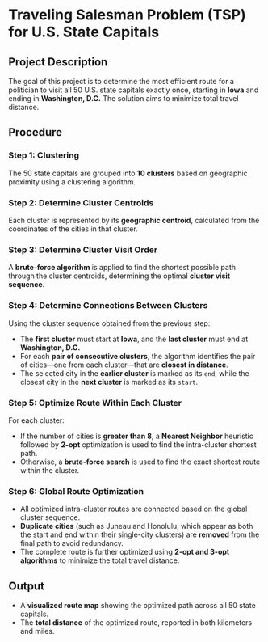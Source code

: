 # Traveling Salesman Problem (TSP) for U.S. State Capitals

## Project Description

The goal of this project is to determine the most efficient route for a politician to visit all 50 U.S. state capitals exactly once, starting in **Iowa** and ending in **Washington, D.C.** The solution aims to minimize total travel distance.

## Procedure

### Step 1: Clustering

The 50 state capitals are grouped into **10 clusters** based on geographic proximity using a clustering algorithm.

### Step 2: Determine Cluster Centroids

Each cluster is represented by its **geographic centroid**, calculated from the coordinates of the cities in that cluster.

### Step 3: Determine Cluster Visit Order

A **brute-force algorithm** is applied to find the shortest possible path through the cluster centroids, determining the optimal **cluster visit sequence**.

### Step 4: Determine Connections Between Clusters

Using the cluster sequence obtained from the previous step:

- The **first cluster** must start at **Iowa**, and the **last cluster** must end at **Washington, D.C.**
- For each **pair of consecutive clusters**, the algorithm identifies the pair of cities—one from each cluster—that are **closest in distance**.
- The selected city in the **earlier cluster** is marked as its `end`, while the closest city in the **next cluster** is marked as its `start`.

### Step 5: Optimize Route Within Each Cluster

For each cluster:
- If the number of cities is **greater than 8**, a **Nearest Neighbor** heuristic followed by **2-opt** optimization is used to find the intra-cluster shortest path.
- Otherwise, a **brute-force search** is used to find the exact shortest route within the cluster.

### Step 6: Global Route Optimization

- All optimized intra-cluster routes are connected based on the global cluster sequence.
- **Duplicate cities** (such as Juneau and Honolulu, which appear as both the start and end within their single-city clusters) are **removed** from the final path to avoid redundancy.
- The complete route is further optimized using **2-opt and 3-opt algorithms** to minimize the total travel distance.

## Output

- A **visualized route map** showing the optimized path across all 50 state capitals.
- The **total distance** of the optimized route, reported in both kilometers and miles.
